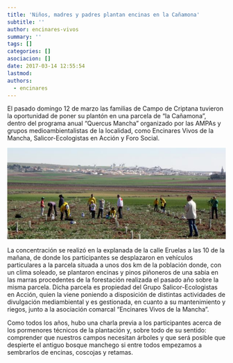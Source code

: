 ```yaml
---
title: 'Niños, madres y padres plantan encinas en la Cañamona'
subtitle: ''
author: encinares-vivos
summary: ''
tags: []
categories: []
asociacion: []
date: 2017-03-14 12:55:54
lastmod:
authors: 
  - encinares
---
```


El pasado domingo 12 de marzo las familias de Campo de Criptana tuvieron la oportunidad de poner su plantón en una parcela de “la Cañamona”, dentro del programa anual “Quercus Mancha” organizado por las AMPAs y grupos medioambientalistas de la localidad, como Encinares Vivos de la Mancha, Salicor-Ecologistas en Acción y Foro Social. 

<img src="img/reforestacion_2017-2.jpg#cente" alt="" width="600">

La concentración se realizó en la explanada de la calle Eruelas a las 10 de la mañana, de donde los participantes se desplazaron en vehículos particulares a la parcela situada a unos dos km de la población donde, con un clima soleado, se plantaron encinas y pinos piñoneros de una sabia en las marras procedentes de la forestación realizada el pasado año sobre la misma parcela. Dicha parcela es propiedad del Grupo Salicor-Ecologistas en Acción, quien la viene poniendo a disposición de distintas actividades de divulgación mediambiental y es gestionada, en cuanto a su mantenimiento y riegos, junto a la asociación comarcal “Encinares Vivos de la Mancha”.

Como todos los años, hubo una charla previa a los participantes acerca de los pormenores técnicos de la plantación y, sobre todo de su sentido: comprender que nuestros campos necesitan árboles y que será posible que despierte el antiguo bosque manchego si entre todos empezamos a sembrarlos de encinas, coscojas y retamas.
